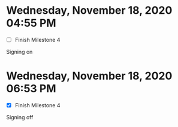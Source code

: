 # Wednesday, November 18, 2020 04:55 PM
- [ ] Finish Milestone 4

Signing on

# Wednesday, November 18, 2020 06:53 PM
- [X] Finish Milestone 4

Signing off 
